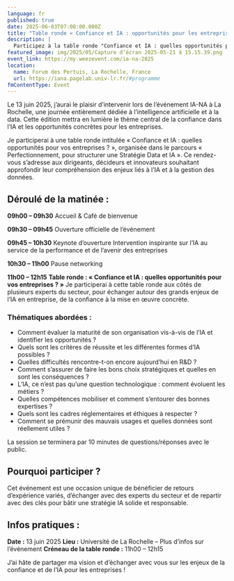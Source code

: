 ```yaml
---
language: fr
published: true
date: 2025-06-03T07:00:00.000Z
title: "Table ronde « Confiance et IA : opportunités pour les entreprises »"
description: |
  Participez à la table ronde "Confiance et IA : quelles opportunités pour vos entreprises ?" lors de l’événement IA-NA à La Rochelle, le 13 juin 2025. Découvrez comment structurer une stratégie Data & IA, évaluer la maturité de votre organisation et saisir les opportunités offertes par l’intelligence artificielle avec Thibault Milan et des experts du secteur.
featured_image: img/2025/05/Capture d’écran 2025-05-21 à 15.15.39.png
event_link: https://my.weezevent.com/ia-na-2025
location:
  name: Forum des Pertuis, La Rochelle, France
  url: https://iana.pagelab.univ-lr.fr/#programme
fmContentType: Event
---
```

Le 13 juin 2025, j’aurai le plaisir d’intervenir lors de l’événement IA-NA à La Rochelle, une journée entièrement dédiée à l’intelligence artificielle et à la data. Cette édition mettra en lumière le thème central de la confiance dans l’IA et les opportunités concrètes pour les entreprises.

Je participerai à une table ronde intitulée « Confiance et IA : quelles opportunités pour vos entreprises ? », organisée dans le parcours « Perfectionnement, pour structurer une Stratégie Data et IA ». Ce rendez-vous s’adresse aux dirigeants, décideurs et innovateurs souhaitant approfondir leur compréhension des enjeux liés à l’IA et à la gestion des données.

## Déroulé de la matinée :

**09h00 – 09h30**
Accueil & Café de bienvenue

**09h30 – 09h45**
Ouverture officielle de l’événement

**09h45 – 10h30**
Keynote d’ouverture
Intervention inspirante sur l’IA au service de la performance et de l’avenir des entreprises

**10h30 – 11h00**
Pause networking

**11h00 – 12h15**
**Table ronde : « Confiance et IA : quelles opportunités pour vos entreprises ? »**
Je participerai à cette table ronde aux côtés de plusieurs experts du secteur, pour échanger autour des grands enjeux de l’IA en entreprise, de la confiance à la mise en œuvre concrète.

### Thématiques abordées :

- Comment évaluer la maturité de son organisation vis-à-vis de l’IA et identifier les opportunités ?
- Quels sont les critères de réussite et les différentes formes d’IA possibles ?
- Quelles difficultés rencontre-t-on encore aujourd’hui en R&D ?
- Comment s’assurer de faire les bons choix stratégiques et quelles en sont les conséquences ?
- L’IA, ce n’est pas qu’une question technologique : comment évoluent les métiers ?
- Quelles compétences mobiliser et comment s’entourer des bonnes expertises ?
- Quels sont les cadres réglementaires et éthiques à respecter ?
- Comment se prémunir des mauvais usages et quelles données sont réellement utiles ?

La session se terminera par 10 minutes de questions/réponses avec le public.

## Pourquoi participer ?

Cet événement est une occasion unique de bénéficier de retours d’expérience variés, d’échanger avec des experts du secteur et de repartir avec des clés pour bâtir une stratégie IA solide et responsable.

## Infos pratiques :

**Date :** 13 juin 2025
**Lieu :** Université de La Rochelle – Plus d’infos sur l’événement
**Créneau de la table ronde :** 11h00 – 12h15

J’ai hâte de partager ma vision et d’échanger avec vous sur les enjeux de la confiance et de l’IA pour les entreprises !

